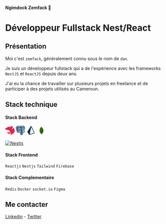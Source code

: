 #### Ngimdock Zemfack 🐻
# Développeur Fullstack Nest/React

## Présentation
Moi c'est `zemfack`, généralement connu sous le nom de `dan`. 

Je suis un développeur fullstack qui a de l'expérience avec les frameworks `NestJS` et `ReactJS` depuis deux ans.

J'ai eu la chance de travailler sur plusieurs projets en freelance et de participer à des projets utilisés au Cameroun.

## Stack technique

#### Stack Backend
![nest](./img/technologies/nest.png)  ![postgresql](./img/technologies/postgresql.png) ![prisma](./img/technologies/prisma.png) ![mongodb](./img/technologies/mongodb.png)


<a href="https://github.com/search?q=user%3ADenverCoder1+language%3Aassembly"><img alt="Nestjs" src="https://custom-icon-badges.herokuapp.com/badge/Nestjs-525252.svg?logo=nestjs&logoColor=white"></a>

#### Stack Frontend
`Reactjs` `Nextjs` `Tailwind` `Firebase`

#### Stack Complementaire
`Redis` `Docker` `socket.io` `Figma`

## Me contacter
[Linkedin](https://www.linkedin.com/in/ngimdock-zemfack/) - [Twitter](https://github.com/ngimdock)
